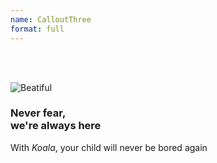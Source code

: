 ```yaml
---
name: CalloutThree
format: full
---
```


<section>

<br/>
<br/>

![Beatiful](/images/art-2.svg)

</section>



<section>

### Never fear, <br/> we're always here
With <em>Koala</em>, your child will never be bored again

</section>



